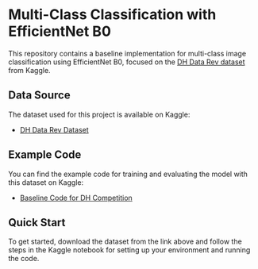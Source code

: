 # Multi-Class Classification with EfficientNet B0

This repository contains a baseline implementation for multi-class image classification using EfficientNet B0, focused on the [DH Data Rev dataset](https://www.kaggle.com/datasets/being0606/dhdata-rev) from Kaggle.

## Data Source

The dataset used for this project is available on Kaggle:
- [DH Data Rev Dataset](https://www.kaggle.com/datasets/being0606/dhdata-rev)

## Example Code

You can find the example code for training and evaluating the model with this dataset on Kaggle:
- [Baseline Code for DH Competition](https://www.kaggle.com/code/being0606/dh-compettition1-teamgrinder)

## Quick Start

To get started, download the dataset from the link above and follow the steps in the Kaggle notebook for setting up your environment and running the code.
